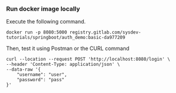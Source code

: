 ### Run docker image locally
Execute the following command.
```
docker run -p 8080:5000 registry.gitlab.com/sysdev-tutorials/springboot/auth_demo:basic-da977209
```

Then, test it using Postman or the CURL command
```
curl --location --request POST 'http://localhost:8080/login' \
--header 'Content-Type: application/json' \
--data-raw '{
    "username": "user",
    "password": "pass"
}'
```

